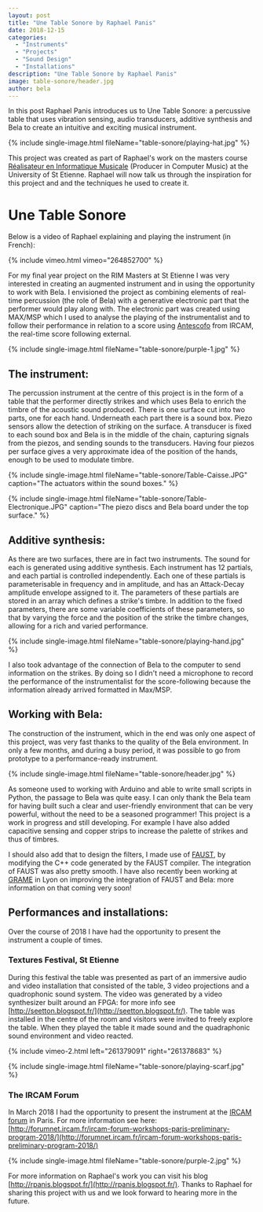 ```yaml
---
layout: post
title: "Une Table Sonore by Raphael Panis"
date: 2018-12-15
categories:
  - "Instruments"
  - "Projects"
  - "Sound Design"
  - "Installations"
description: "Une Table Sonore by Raphael Panis"
image: table-sonore/header.jpg
author: bela
---
```


In this post Raphael Panis introduces us to Une Table Sonore: a percussive table that uses vibration sensing, audio transducers, additive synthesis and Bela to create an intuitive and exciting musical instrument.

{% include single-image.html fileName="table-sonore/playing-hat.jpg" %}


This project was created as part of Raphael's work on the masters course [Réalisateur en Informatique Musicale](https://musinf.univ-st-etienne.fr/rim.html) (Producer in Computer Music) at the University of St Etienne. Raphael will now talk us through the inspiration for this project and and the techniques he used to create it.

# Une Table Sonore

Below is a video of Raphael explaining and playing the instrument (in French):

{% include vimeo.html vimeo="264852700" %}

For my final year project on the RIM Masters at St Etienne I was very interested in creating an augmented instrument and in using the opportunity to work with Bela.
I envisioned the project as combining elements of real-time percussion (the role of Bela) with a generative electronic part that the performer would play along with.
The electronic part was created using MAX/MSP which I used to analyse the playing of the instrumentalist and to follow their performance in relation to a score using [Antescofo](https://forumnet.ircam.fr/product/antescofo-en/) from IRCAM, the real-time score following external.

{% include single-image.html fileName="table-sonore/purple-1.jpg" %}



## The instrument:

The percussion instrument at the centre of this project is in the form of a table that the performer directly strikes and which uses Bela to enrich the timbre of the acoustic sound produced.
There is one surface cut into two parts, one for each hand. Underneath each part there is a sound box.
Piezo sensors allow the detection of striking on the surface. A transducer is fixed to each sound box and Bela is in the middle of the chain, capturing signals from the piezos, and sending sounds to the transducers.
Having four piezos per surface gives a very approximate idea of the position of the hands, enough to be used to modulate timbre.

{% include single-image.html fileName="table-sonore/Table-Caisse.JPG" caption="The actuators within the sound boxes." %}

{% include single-image.html fileName="table-sonore/Table-Electronique.JPG" caption="The piezo discs and Bela board under the top surface." %}


## Additive synthesis:

As there are two surfaces, there are in fact two instruments. The sound for each is generated using additive synthesis. Each instrument has 12 partials, and each partial is controlled independently. Each one of these partials is parameterisable in frequency and in amplitude, and has an Attack-Decay amplitude envelope assigned to it.
The parameters of these partials are stored in an array which defines a strike's timbre. In addition to the fixed parameters, there are some variable coefficients of these parameters, so that by varying the force and the position of the strike the timbre changes, allowing for a rich and varied performance.

{% include single-image.html fileName="table-sonore/playing-hand.jpg" %}

I also took advantage of the connection of Bela to the computer to send information on the strikes. By doing so I didn't need a microphone to record the performance of the instrumentalist for the score-following because the information already arrived formatted in Max/MSP.


## Working with Bela:

The construction of the instrument, which in the end was only one aspect of this project, was very fast thanks to the quality of the Bela environment. In only a few months, and during a busy period, it was possible to go from prototype to a performance-ready instrument.

{% include single-image.html fileName="table-sonore/header.jpg" %}

As someone used to working with Arduino and able to write small scripts in Python, the passage to Bela was quite easy. I can only thank the Bela team for having built such a clear and user-friendly environment that can be very powerful, without the need to be a seasoned programmer! This project is a work in progress and still developing. For example I have also added capacitive sensing and copper strips to increase the palette of strikes and thus of timbres.

I should also add that to design the filters, I made use of [FAUST](https://faust.grame.fr), by modifying the C++ code generated by the FAUST compiler. The integration of FAUST was also pretty smooth. I have also recently been working at [GRAME](http://www.grame.fr) in Lyon on improving the integration of FAUST and Bela: more information on that coming very soon!


## Performances and installations:

Over the course of 2018 I have had the opportunity to present the instrument a couple of times.

### Textures Festival, St Etienne

During this festival the table was presented as part of an immersive audio and video installation that consisted of the table, 3 video projections and a quadrophonic sound system.
The video was generated by a video synthesizer built around an FPGA: for more info see [http://seetton.blogspot.fr/](http://seetton.blogspot.fr/).
The table was installed in the centre of the room and visitors were invited to freely explore the table. When they played the table it made sound and the quadraphonic sound environment and video reacted.

{% include vimeo-2.html left="261379091" right="261378683" %}

{% include single-image.html fileName="table-sonore/playing-scarf.jpg" %}


### The IRCAM Forum

In March 2018 I had the opportunity to present the instrument at the [IRCAM forum](https://forumnet.ircam.fr/) in Paris. For more information see here: [http://forumnet.ircam.fr/ircam-forum-workshops-paris-preliminary-program-2018/](http://forumnet.ircam.fr/ircam-forum-workshops-paris-preliminary-program-2018/)

{% include single-image.html fileName="table-sonore/purple-2.jpg" %}

For more information on Raphael's work you can visit his blog [http://rpanis.blogspot.fr/](http://rpanis.blogspot.fr/). Thanks to Raphael for sharing this project with us and we look forward to hearing more in the future.


